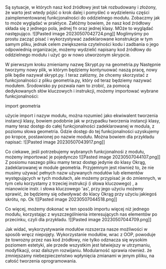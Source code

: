 Są sytuacje, w których nasz kod źródłowy jest tak rozbudowany i złożony, że warto jest wtedy pójść o krok dalej i pomyśleć o wydzieleniu części zaimplementowanej funkcjonalności do oddzielnego modułu. Zobaczmy jak to może wyglądać w praktyce. Załóżmy bowiem, że nasz kod źródłowy składa się z jednego pola, jednej fn oraz jednej klasy. MOże to wyglądać następująco. 
![[Pasted image 20230507042724.png]]
Moglimyśmy po prostu zacząć pisać i wykorzystywać zadeklarowane konstrukcje w tym samym pliku, jednak celem zwiększenia czytelności kodu i zadbania o jego odpowiednią organizacje, możemy wydzielić napisany kod źródłowy do oddzielnego modułu i użyć go w nowo utworzonym skrypcie. 

W pierwszym kroku zmieniamy nazwę Skrypt.py na geometria.py
Następnie tworzymy nowy plik, w którym będziemy kontynuować naszą pracę, nowy plik będie nazywał skrypt.py.
I teraz załózmy, że chcemy skorzystać z funkcjonalności z pliku geometria.py, który od teraz będziemy nazywać modułem.
Środowisko py pozwala nam to zrobić, za pomocą dedykowanych słów kluczowych i instrukcji, możemy importować wybrane funkcjonalności:

import geometria

użycie import i nazyw modułu, można rozumieć jako ekwiwalent tworzenia instancji klasy, bowiem podobnie jak w przypadku tworzenia instancji klasy, mamy teraz dostęp do całej funkcjonalności zadeklarowanej w modula, z poziomu słowa geometria. Gdzie dostęp do tej funkcjonalności uzyskujemy po kropce, postawionej po nazwie modułu. Można bowiem dla przykładu napisać:
![[Pasted image 20230507043917.png]]

Co ciekawe, jeśli potrzebujemy wybranych funkcjonalnośi z modułu, możemy importować je pojedynczo
![[Pasted image 20230507044107.png]]
Z posiomu naszego pliku mamy teraz dostęp jedynie do klasy Okrąg, zadeklarowanej w module geometria. Przyjemnym jest również to, że nie musimy używać pełnych nazw używanych modułów lub elementów występujących w tych modułach, ale możemy przypisać je do zmiennych, w tym celu korzystamy z trzeciej instrukcji (i słowa kluczowego) , a mianowicie instr. i słowa kluczowego 'as', przy jego użyciu możemy sprawić, że będziemy się odwoływać do klacy Okrąg przy użyciu jakiegoś skrótu, np. Ok
![[Pasted image 20230507044518.png]]

Co więcej, możemy dokonać w ten sposób importu więcej niż jednego modułu, korzystając z wyszczególnienia interesujących nas elementów po przecinku, czyli dla przykładu. 
![[Pasted image 20230507044709.png]]

Jak widać, wykorzystywanie modułów rozszerza nasze możliwości w sposób wręcz niepojęty. Wykorzystanie modułów, wrac z OOP, powoduje że towrozny przez nas kod źródłowy, nie tylko odznacza się wysokim poziomem estetyki, ale przede wszystkim jest łatwiejszy w utrzymaniu, modyfikacji, oraz dalszym rozwijaniu. Modularność sprawia również. że zmniejszamy niebezpieczeństwo wpłynięcia zmianami w jenym pliiku, na całość tworzenia oprogramowania. 


